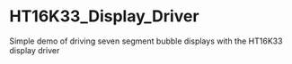 HT16K33_Display_Driver
======================

Simple demo of driving seven segment bubble displays with the HT16K33 display driver
